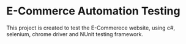 ﻿# E-Commerce Automation Testing

This project is created to test the E-Commerece website, using c#, selenium, chrome driver and NUnit testing framework. 

